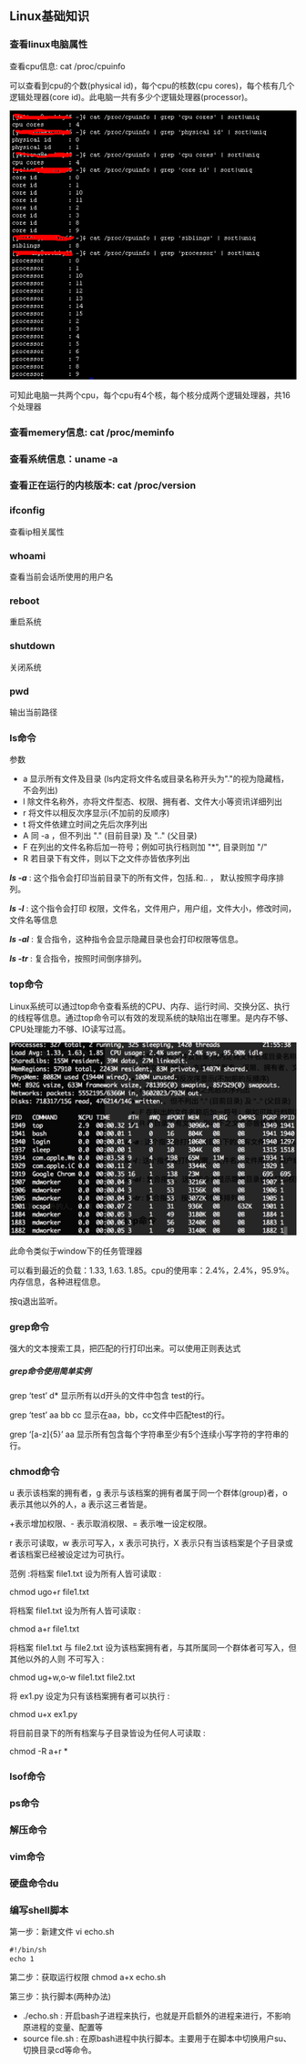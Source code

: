 ## Linux基础知识


### 查看linux电脑属性

查看cpu信息: cat /proc/cpuinfo 

可以查看到cpu的个数(physical id)，每个cpu的核数(cpu cores)，每个核有几个逻辑处理器(core id)。此电脑一共有多少个逻辑处理器(processor)。

![cpuinfo](cpuinfo.png)

可知此电脑一共两个cpu，每个cpu有4个核，每个核分成两个逻辑处理器，共16个处理器

### 查看memery信息:  cat /proc/meminfo

### 查看系统信息：uname -a

### 查看正在运行的内核版本: cat /proc/version


### ifconfig
查看ip相关属性

### whoami
查看当前会话所使用的用户名

### reboot
重启系统

### shutdown
关闭系统

### pwd
输出当前路径

### ls命令

参数

- a 显示所有文件及目录 (ls内定将文件名或目录名称开头为"."的视为隐藏档，不会列出)
- l 除文件名称外，亦将文件型态、权限、拥有者、文件大小等资讯详细列出
- r 将文件以相反次序显示(不加前的反顺序)
- t 将文件依建立时间之先后次序列出
- A 同 -a ，但不列出 "." (目前目录) 及 ".." (父目录)
- F 在列出的文件名称后加一符号；例如可执行档则加 "*", 目录则加 "/"
- R 若目录下有文件，则以下之文件亦皆依序列出

***ls -a*** : 这个指令会打印当前目录下的所有文件，包括.和.. ， 默认按照字母序排列。

***ls -l*** : 这个指令会打印 权限，文件名，文件用户，用户组，文件大小，修改时间，文件名等信息

***ls -al*** : 复合指令，这种指令会显示隐藏目录也会打印权限等信息。

***ls -tr*** : 复合指令，按照时间倒序排列。

### top命令

Linux系统可以通过top命令查看系统的CPU、内存、运行时间、交换分区、执行的线程等信息。通过top命令可以有效的发现系统的缺陷出在哪里。是内存不够、CPU处理能力不够、IO读写过高。

![top](top.jpg)

此命令类似于window下的任务管理器

可以看到最近的负载：1.33, 1.63. 1.85。cpu的使用率：2.4%，2.4%，95.9%。内存信息，各种进程信息。

按q退出监听。


### grep命令

强大的文本搜索工具，把匹配的行打印出来。可以使用正则表达式

##### grep命令使用简单实例

grep ‘test’ d*           显示所有以d开头的文件中包含 test的行。

grep ‘test’ aa bb cc     显示在aa，bb，cc文件中匹配test的行。

grep ‘[a-z]\{5\}’ aa     显示所有包含每个字符串至少有5个连续小写字符的字符串的行。

### chmod命令
u 表示该档案的拥有者，g 表示与该档案的拥有者属于同一个群体(group)者，o 表示其他以外的人，a 表示这三者皆是。

+表示增加权限、- 表示取消权限、= 表示唯一设定权限。 

r 表示可读取，w 表示可写入，x 表示可执行，X 表示只有当该档案是个子目录或者该档案已经被设定过为可执行。 

范例 :将档案 file1.txt 设为所有人皆可读取 : 

chmod ugo+r file1.txt  

将档案 file1.txt 设为所有人皆可读取 : 

chmod a+r file1.txt  

将档案 file1.txt 与 file2.txt 设为该档案拥有者，与其所属同一个群体者可写入，但其他以外的人则
不可写入 : 

chmod ug+w,o-w file1.txt file2.txt  

将 ex1.py 设定为只有该档案拥有者可以执行 : 

chmod u+x ex1.py  

将目前目录下的所有档案与子目录皆设为任何人可读取 : 

chmod -R a+r *  



### lsof命令

### ps命令

### 解压命令


### vim命令


### 硬盘命令du


### 编写shell脚本

第一步：新建文件
vi echo.sh

```
#!/bin/sh
echo 1
```

第二步：获取运行权限
chmod a+x echo.sh

第三步：执行脚本(两种办法)

- ./echo.sh : 开启bash子进程来执行，也就是开启额外的进程来进行，不影响原进程的变量、配置等
- source file.sh : 在原bash进程中执行脚本。主要用于在脚本中切换用户su、切换目录cd等命令。